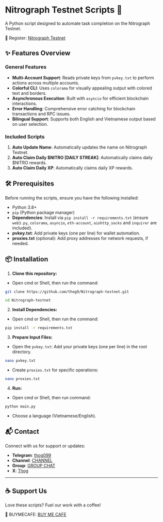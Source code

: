 # Nitrograph Testnet Scripts 🚀

A Python script designed to automate task completion on the Nitrograph Testnet. 

🔗 Register: [Nitrograph Testnet](https://community.nitrograph.com/)

## ✨ Features Overview

### General Features

- **Multi-Account Support**: Reads private keys from `pvkey.txt` to perform actions across multiple accounts.
- **Colorful CLI**: Uses `colorama` for visually appealing output with colored text and borders.
- **Asynchronous Execution**: Built with `asyncio` for efficient blockchain interactions.
- **Error Handling**: Comprehensive error catching for blockchain transactions and RPC issues.
- **Bilingual Support**: Supports both English and Vietnamese output based on user selection.

### Included Scripts

1. **Auto Update Name**: Automatically updates the name on Nitrograph Testnet.
2. **Auto Claim Daily $NITRO [DAILY STREAK]**: Automatically claims daily $NITRO rewards.	
3. **Auto Claim Daily XP**: Automatically claims daily XP rewards.

## 🛠️ Prerequisites

Before running the scripts, ensure you have the following installed:

- Python 3.8+
- `pip` (Python package manager)
- **Dependencies**: Install via `pip install -r requirements.txt` (ensure `web3.py`, `colorama`, `asyncio`, `eth-account`, `aiohttp_socks` and `inquirer` are included).
- **pvkey.txt**: Add private keys (one per line) for wallet automation.
- **proxies.txt** (optional): Add proxy addresses for network requests, if needed.


## 📦 Installation

1. **Clone this repository:**
- Open cmd or Shell, then run the command:
```sh
git clone https://github.com/thog9/Nitrograph-testnet.git
```
```sh
cd Nitrograph-testnet
```
2. **Install Dependencies:**
- Open cmd or Shell, then run the command:
```sh
pip install -r requirements.txt
```
3. **Prepare Input Files:**
- Open the `pvkey.txt`: Add your private keys (one per line) in the root directory.
```sh
nano pvkey.txt 
```

- Create `proxies.txt` for specific operations:
```sh
nano proxies.txt
```
4. **Run:**
- Open cmd or Shell, then run command:
```sh
python main.py
```
- Choose a language (Vietnamese/English).

## 📬 Contact
Connect with us for support or updates:

- **Telegram**: [thog099](https://t.me/thog099)
- **Channel**: [CHANNEL](https://t.me/thogairdrops)
- **Group**: [GROUP CHAT](https://t.me/thogchats)
- **X**: [Thog](https://x.com/thog099) 

----

## ☕ Support Us
Love these scripts? Fuel our work with a coffee!

🔗 BUYMECAFE: [BUY ME CAFE](https://buymecafe.vercel.app/)

